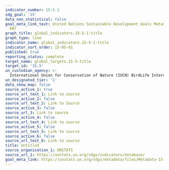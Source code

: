 ```yaml
---
indicator_number: 15.5.1
sdg_goal: '15'
data_non_statistical: false
goal_meta_link_text: United Nations Sustainable Development Goals Metadata (PDF 440
  KB)
graph_title: global_indicators.15-5-1-title
graph_type: line
indicator_name: global_indicators.15-5-1-title
indicator_sort_order: 15-05-01
published: true
reporting_status: complete
target_name: global_targets.15-5-title
target_id: '15.5'
un_custodian_agency: >-
  International Union for Conservation of Nature (IUCN) BirdLife International (BLI)
un_designated_tier: '1'
data_show_map: false
source_active_1: true
source_url_text_1: Link to source
source_active_2: false
source_url_text_2: Link to Source
source_active_3: false
source_url_3: Link to source
source_active_4: false
source_url_text_4: Link to source
source_active_5: false
source_url_text_5: Link to source
source_active_6: false
source_url_text_6: Link to source
title: Untitled
source_organisation_1: UNSTATS
source_url_1: https://unstats.un.org/sdgs/indicators/database/
goal_meta_link: https://unstats.un.org/sdgs/metadata/files/Metadata-15-05-01.pdf
---
```

